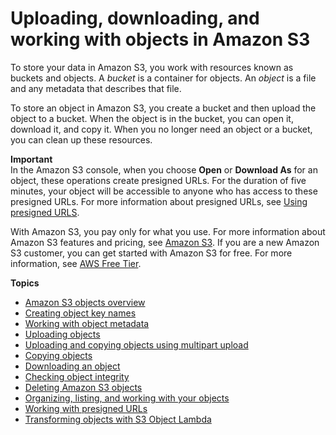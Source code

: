 # Uploading, downloading, and working with objects in Amazon S3<a name="uploading-downloading-objects"></a>

To store your data in Amazon S3, you work with resources known as buckets and objects\. A *bucket* is a container for objects\. An *object* is a file and any metadata that describes that file\.

To store an object in Amazon S3, you create a bucket and then upload the object to a bucket\. When the object is in the bucket, you can open it, download it, and copy it\. When you no longer need an object or a bucket, you can clean up these resources\.

**Important**  
 In the Amazon S3 console, when you choose **Open** or **Download As** for an object, these operations create presigned URLs\. For the duration of five minutes, your object will be accessible to anyone who has access to these presigned URLs\. For more information about presigned URLs, see [Using presigned URLS](https://docs.aws.amazon.com/AmazonS3/latest/userguide/using-presigned-url.html)\.

With Amazon S3, you pay only for what you use\. For more information about Amazon S3 features and pricing, see [Amazon S3](http://aws.amazon.com/s3)\. If you are a new Amazon S3 customer, you can get started with Amazon S3 for free\. For more information, see [AWS Free Tier](http://aws.amazon.com/free)\.

**Topics**
+ [Amazon S3 objects overview](UsingObjects.md)
+ [Creating object key names](object-keys.md)
+ [Working with object metadata](UsingMetadata.md)
+ [Uploading objects](upload-objects.md)
+ [Uploading and copying objects using multipart upload](mpuoverview.md)
+ [Copying objects](copy-object.md)
+ [Downloading an object](download-objects.md)
+ [Checking object integrity](checking-object-integrity.md)
+ [Deleting Amazon S3 objects](DeletingObjects.md)
+ [Organizing, listing, and working with your objects](organizing-objects.md)
+ [Working with presigned URLs](using-presigned-url.md)
+ [Transforming objects with S3 Object Lambda](transforming-objects.md)